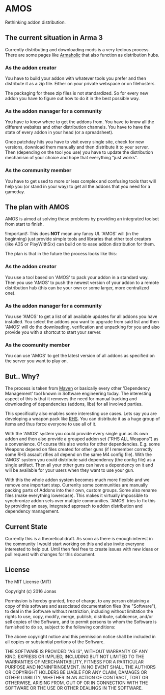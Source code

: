 # AMOS
Rethinking addon distribution.

## The current situation in Arma 3

Currently distributing and downloading mods is a very tedious process.
There are some pages like [Armaholic](http://www.armaholic.com/) that also function as distribution hubs.

### As the addon creator
You have to build your addon with whatever tools you prefer and then distribute it as a zip file. 
Either on your private webspace or on filehosters.

The packaging for these zip files is not standardized. So for every new addon you have to figure out how to do it in the 
best possible way.

### As the addon manager for a community
You have to know where to get the addons from. You have to know all the different websites and other distribution channels. You have
to have the state of every addon in your head (or a spreadsheet).

Once patchday hits you have to visit every single site, check for new versions, download them manually and then distribute it to your server.
Then (depending on the tool you use) you have to update the distribution mechanism of your choice and hope that everything "just works".

### As the community member
You have to get used to more or less complex and confusing tools that will help you (or stand in your way) to get all the addons that you need for a gameday.


## The plan with AMOS

AMOS is aimed at solving these problems by providing an integrated toolset from start to finish.

!Important!: This does **NOT** mean any fancy UI. 'AMOS' will (in the beginning) just provide simple tools and libraries that other tool creators
(like A3S or PlayWithSix) can build on to ease addon distribution for them.

The plan is that in the future the process looks like this:

### As the addon creator

You use a tool based on 'AMOS' to pack your addon in a standard way.
Then you use 'AMOS' to push the newest version of your addon to a remote distribution hub (this can be your own or some larger, 
more centralized one).

### As the addon manager for a community

You use 'AMOS' to get a list of all available updates for all addons you have installed.
You select the addons you want to upgrade from said list and then 'AMOS' will do the downloading, verification and unpacking for you and also
provide you with a shortcut to start your server.

### As the coomunity member
You can use 'AMOS' to get the latest version of all addons as specified on the server you want to play on.

## But.. Why?

The process is taken from [Maven](https://maven.apache.org/) or basically every other 'Dependency Management' tool known in Software engineering today.
The interesting aspect of this is that it removes the need for manual tracking and downloading of dependencies (addons, libs) for all involved parties.

This specifically also enables some interesting use cases.
Lets say you are developing a weapon pack like [RHS](http://www.rhsmods.org/). You can distribute it as a huge group of items and thus force
everyone to use all of it.

With the 'AMOS' system you could provide every single gun as its own addon and then also provide a grouped addon set ("RHS ALL Weapons") as a convenience.
Of course this also works for other dependencies. E.g. some Weapons depend on files created for other guns (if I remember correctly some RHS assault rifles all depend
on the same M4 config file). With the 'AMOS' system you could distribute said dependency (the config file) as a single artifact. Then all your
other guns can have a dependency on it and will be available for your users when they want to use your gun.

With this the whole addon system becomes much more flexible and we remove one important step.
Currenlty some communities are manually packing parts of Addons into their own, custom groups. Some also rename files (make everything lowercase).
This makes it virtually impossible to synchronize addon sets over multiple communities. 'AMOS' tries to fix this by providing an easy, integrated
approach to addon distribution and dependency management.

## Current State
Currently this is a theoretical draft. As soon as there is enough interest in the community I would start working on this and also invite everyone interested
to help out. Until then feel free to create issues with new ideas or pull request with changes for this document.


## License
The MIT License (MIT)

Copyright (c) 2016 Jonas

Permission is hereby granted, free of charge, to any person obtaining a copy
of this software and associated documentation files (the "Software"), to deal
in the Software without restriction, including without limitation the rights
to use, copy, modify, merge, publish, distribute, sublicense, and/or sell
copies of the Software, and to permit persons to whom the Software is
furnished to do so, subject to the following conditions:

The above copyright notice and this permission notice shall be included in all
copies or substantial portions of the Software.

THE SOFTWARE IS PROVIDED "AS IS", WITHOUT WARRANTY OF ANY KIND, EXPRESS OR
IMPLIED, INCLUDING BUT NOT LIMITED TO THE WARRANTIES OF MERCHANTABILITY,
FITNESS FOR A PARTICULAR PURPOSE AND NONINFRINGEMENT. IN NO EVENT SHALL THE
AUTHORS OR COPYRIGHT HOLDERS BE LIABLE FOR ANY CLAIM, DAMAGES OR OTHER
LIABILITY, WHETHER IN AN ACTION OF CONTRACT, TORT OR OTHERWISE, ARISING FROM,
OUT OF OR IN CONNECTION WITH THE SOFTWARE OR THE USE OR OTHER DEALINGS IN THE
SOFTWARE.
